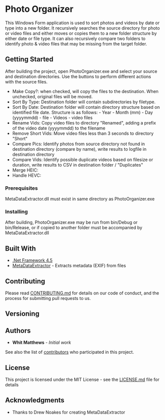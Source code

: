 # Photo Organizer

This Windows Form application is used to sort photos and videos by date or type into a new folder.  It recursively searches the source directory for photo or video files and either moves or copies them to a new folder structure by either date or file type.  It can also recursively compare two folders to identify photo & video files that may be missing from the target folder.

## Getting Started

After building the project, open PhotoOrganizer.exe and select your source and destination directories. Use the buttons to perform different actions with the source files.

- Make Copy?: when checked, will copy the files to the destination.  When unchecked, original files will be moved.
- Sort By Type: Destination folder will contain subdirectories by filetype.
- Sort By Date: Destination folder will contain directory structure based on identified file date.  Structure is as follows:
        - Year
          - Month (mm)
            - Day (yyyymmdd)
              - file
        - Videos
          - video files
- Rename Vids: Copy video files to directory "Renamed", adding a prefix of the video date (yyyymmdd) to the filename
- Remove Short Vids: Move video files less than 3 seconds to directory "Short"
- Compare Pics: Identify photos from source directory not found in destination directory (compare by name), write results to logfile in destination directory
- Compare Vids: Identify possible duplicate videos based on filesize or duration, write results to CSV in destination folder / "Duplicates"
- Merge HEIC:
- Handle HEVC:
 

### Prerequisites

MetaDataExtractor.dll must exist in same directory as PhotoOrganizer.exe


### Installing

After building, PhotoOrganizer.exe may be run from bin/Debug or bin/Release, or if copied to another folder must be accompanied by MetaDataExtractor.dll


## Built With

* [.Net Framework 4.5](https://www.microsoft.com/en-us/download/details.aspx?id=30653)
* [MetaDataExtractor](https://github.com/drewnoakes/metadata-extractor-dotnet) - Extracts metadata (EXIF) from files

## Contributing

Please read [CONTRIBUTING.md]() for details on our code of conduct, and the process for submitting pull requests to us.

## Versioning



## Authors

* **Whit Matthews** - *Initial work* 

See also the list of [contributors](https://github.com/whitmell/PhotoOrganizer/contributors) who participated in this project.

## License

This project is licensed under the MIT License - see the [LICENSE.md](LICENSE.md) file for details

## Acknowledgments

* Thanks to Drew Noakes for creating MetaDataExtractor
